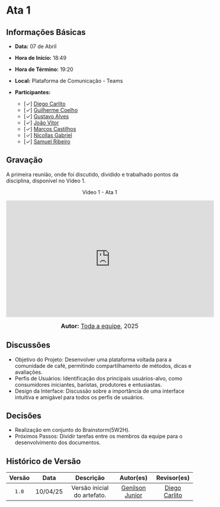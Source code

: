 # Ata 1

## Informações Básicas

- **Data:** 07 de Abril
- **Hora de Início:** 18:49
- **Hora de Término:** 19:20
- **Local:** Plataforma de Comunicação - Teams
- **Participantes:**

  - [✓] [Diego Carlito](https://github.com/DiegoCarlito)
  - [✓] [Guilherme Coelho](https://github.com/Guilermanoo)
  - [✓] [Gustavo Alves](https://github.com/gustaallves)
  - [✓] [João Vitor](https://github.com/Joa0v)
  - [✓] [Marcos Castilhos](https://github.com/Marcosatc147)
  - [✓] [Nicollas Gabriel](https://github.com/Nicollaxs)
  - [✓] [Samuel Ribeiro](https://github.com/SamuelRicosta)

## Gravação

A primeira reunião, onde foi discutido, dividido e trabalhado pontos da disciplina, disponível no Vídeo 1.

<div style="text-align: center">
<p>Vídeo 1 - Ata 1</p>
</div>

<iframe width="560" height="315" src="https://www.youtube.com/embed/ESPb0RSZ5vM?si=WEoAiP7tHocxKTEc" title="YouTube video player" frameborder="0" allow="accelerometer; autoplay; clipboard-write; encrypted-media; gyroscope; picture-in-picture; web-share" referrerpolicy="strict-origin-when-cross-origin" allowfullscreen></iframe>

<font size="3"><p style="text-align: center"><b>Autor:</b>  [Toda a equipe](), 2025</p></font>

## Discussões

- Objetivo do Projeto: Desenvolver uma plataforma voltada para a comunidade de café, permitindo compartilhamento de métodos, dicas e avaliações.
- Perfis de Usuários: Identificação dos principais usuários-alvo, como consumidores iniciantes, baristas, produtores e entusiastas.
- Design da Interface: Discussão sobre a importância de uma interface intuitiva e amigável para todos os perfis de usuários.

## Decisões

- Realização em conjunto do Brainstorm(5W2H).
- Próximos Passos: Dividir tarefas entre os membros da equipe para o desenvolvimento dos documentos.


## Histórico de Versão

| Versão | Data | Descrição | Autor(es) | Revisor(es) |
| :-: | :-: | :-: | :-: | :-: |
|`1.0`|10/04/25|Versão inicial do artefato. |[Genilson Junior](https://github.com/GenilsonJrs)| [Diego Carlito](https://github.com/DiegoCarlito) |
